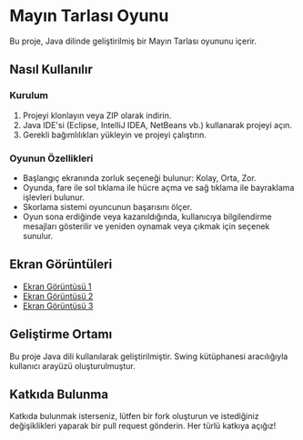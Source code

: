 # Mayın Tarlası Oyunu

Bu proje, Java dilinde geliştirilmiş bir Mayın Tarlası oyununu içerir.

## Nasıl Kullanılır

### Kurulum

1. Projeyi klonlayın veya ZIP olarak indirin.
2. Java IDE'si (Eclipse, IntelliJ IDEA, NetBeans vb.) kullanarak projeyi açın.
3. Gerekli bağımlılıkları yükleyin ve projeyi çalıştırın.

### Oyunun Özellikleri

- Başlangıç ekranında zorluk seçeneği bulunur: Kolay, Orta, Zor.
- Oyunda, fare ile sol tıklama ile hücre açma ve sağ tıklama ile bayraklama işlevleri bulunur.
- Skorlama sistemi oyuncunun başarısını ölçer.
- Oyun sona erdiğinde veya kazanıldığında, kullanıcıya bilgilendirme mesajları gösterilir ve yeniden oynamak veya çıkmak için seçenek sunulur.

## Ekran Görüntüleri

- [Ekran Görüntüsü 1](screenshot1.png)
- [Ekran Görüntüsü 2](screenshot2.png)
- [Ekran Görüntüsü 3](screenshot3.png)

## Geliştirme Ortamı

Bu proje Java dili kullanılarak geliştirilmiştir. Swing kütüphanesi aracılığıyla kullanıcı arayüzü oluşturulmuştur.

## Katkıda Bulunma

Katkıda bulunmak isterseniz, lütfen bir fork oluşturun ve istediğiniz değişiklikleri yaparak bir pull request gönderin. Her türlü katkıya açığız!
